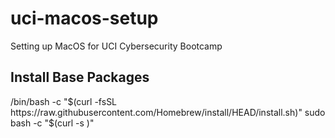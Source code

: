 # uci-macos-setup
Setting up MacOS for UCI Cybersecurity Bootcamp

## Install Base Packages

/bin/bash -c "$(curl -fsSL https://raw.githubusercontent.com/Homebrew/install/HEAD/install.sh)"
sudo bash -c "$(curl -s )"